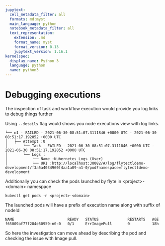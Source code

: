 ```yaml
---
jupytext:
  cell_metadata_filter: all
  formats: md:myst
  main_language: python
  notebook_metadata_filter: all
  text_representation:
    extension: .md
    format_name: myst
    format_version: 0.13
    jupytext_version: 1.16.1
kernelspec:
  display_name: Python 3
  language: python
  name: python3
---
```


# Debugging executions

The inspection of task and workflow execution would provide you log links to debug things further

Using `--details` flag would shows you node executions view with log links.

```
└── n1 - FAILED - 2021-06-30 08:51:07.3111846 +0000 UTC - 2021-06-30 08:51:17.192852 +0000 UTC
│   ├── Attempt :0
│       └── Task - FAILED - 2021-06-30 08:51:07.3111846 +0000 UTC - 2021-06-30 08:51:17.192852 +0000 UTC
│       └── Logs :
│           └── Name :Kubernetes Logs (User)
│           └── URI :http://localhost:30082/#/log/flytectldemo-development/f3a5a4034960f4aa1a09-n1-0/pod?namespace=flytectldemo-development
```

Additionally you can check the pods launched by flyte in \<project>-\<domain> namespace

```
kubectl get pods -n <project>-<domain>
```

The launched pods will have a prefix of execution name along with suffix of nodeId

```
NAME                        READY   STATUS             RESTARTS   AGE
f65009af77f284e50959-n0-0   0/1     ErrImagePull       0          18h
```

So here the investigation can move ahead by describing the pod and checking the issue with Image pull.

